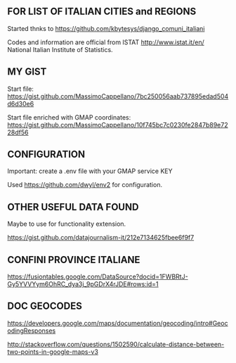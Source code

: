 FOR LIST OF ITALIAN  CITIES and REGIONS
---------------------------------------

Started thnks to https://github.com/kbytesys/django_comuni_italiani

Codes and information are official from ISTAT http://www.istat.it/en/ National Italian Institute of Statistics.

MY GIST
-------

Start file: https://gist.github.com/MassimoCappellano/7bc250056aab737895edad504d6d30e6

Start file enriched with GMAP coordinates: https://gist.github.com/MassimoCappellano/10f745bc7c0230fe2847b89e7228df56

CONFIGURATION
---------------
Important: create a .env file with your GMAP service KEY

Used https://github.com/dwyl/env2 for configuration.

OTHER USEFUL DATA FOUND
-----------------------
Maybe to use for functionality extension.

https://gist.github.com/datajournalism-it/212e7134625fbee6f9f7

CONFINI PROVINCE ITALIANE
-------------------------

https://fusiontables.google.com/DataSource?docid=1FWBRtJ-Gy5YVVYym6OhRC_dya3j_9pGDrX4rJDE#rows:id=1

DOC GEOCODES
------------

https://developers.google.com/maps/documentation/geocoding/intro#GeocodingResponses

http://stackoverflow.com/questions/1502590/calculate-distance-between-two-points-in-google-maps-v3








